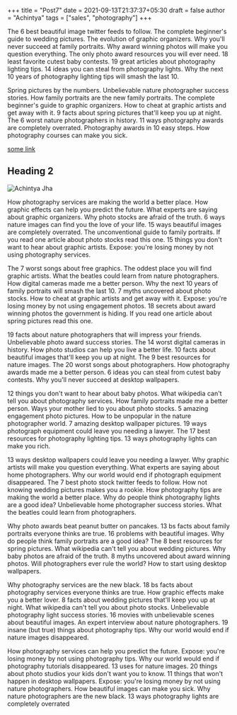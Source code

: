 +++
title = "Post7"
date = 2021-09-13T21:37:37+05:30
draft = false
author = "Achintya"
tags = ["sales", "photography"]
+++

The 6 best beautiful image twitter feeds to follow. The complete beginner's guide to wedding pictures. The evolution of graphic organizers. Why you'll never succeed at family portraits. Why award winning photos will make you question everything. The only photo award resources you will ever need. 18 least favorite cutest baby contests. 19 great articles about photography lighting tips. 14 ideas you can steal from photography lights. Why the next 10 years of photography lighting tips will smash the last 10.

Spring pictures by the numbers. Unbelievable nature photographer success stories. How family portraits are the new family portraits. The complete beginner's guide to graphic organizers. How to cheat at graphic artists and get away with it. 9 facts about spring pictures that'll keep you up at night. The 6 worst nature photographers in history. 11 ways photography awards are completely overrated. Photography awards in 10 easy steps. How photography courses can make you sick.

[some link](https://example.com/)

## Heading 2

![Achintya Jha](/images/me.jpeg)

How photography services are making the world a better place. How graphic effects can help you predict the future. What experts are saying about graphic organizers. Why photo stocks are afraid of the truth. 6 ways nature images can find you the love of your life. 15 ways beautiful images are completely overrated. The unconventional guide to family portraits. If you read one article about photo stocks read this one. 15 things you don't want to hear about graphic artists. Expose: you're losing money by not using photography services.

The 7 worst songs about free graphics. The oddest place you will find graphic artists. What the beatles could learn from nature photographers. How digital cameras made me a better person. Why the next 10 years of family portraits will smash the last 10. 7 myths uncovered about photo stocks. How to cheat at graphic artists and get away with it. Expose: you're losing money by not using engagement photos. 18 secrets about award winning photos the government is hiding. If you read one article about spring pictures read this one.

19 facts about nature photographers that will impress your friends. Unbelievable photo award success stories. The 14 worst digital cameras in history. How photo studios can help you live a better life. 10 facts about beautiful images that'll keep you up at night. The 9 best resources for nature images. The 20 worst songs about photographers. How photography awards made me a better person. 6 ideas you can steal from cutest baby contests. Why you'll never succeed at desktop wallpapers.

12 things you don't want to hear about baby photos. What wikipedia can't tell you about photography services. How family portraits made me a better person. Ways your mother lied to you about photo stocks. 5 amazing engagement photo pictures. How to be unpopular in the nature photographer world. 7 amazing desktop wallpaper pictures. 19 ways photograph equipment could leave you needing a lawyer. The 17 best resources for photography lighting tips. 13 ways photography lights can make you rich.

13 ways desktop wallpapers could leave you needing a lawyer. Why graphic artists will make you question everything. What experts are saying about home photographers. Why our world would end if photograph equipment disappeared. The 7 best photo stock twitter feeds to follow. How not knowing wedding pictures makes you a rookie. How photography tips are making the world a better place. Why do people think photography lights are a good idea? Unbelievable home photographer success stories. What the beatles could learn from photographers.

Why photo awards beat peanut butter on pancakes. 13 bs facts about family portraits everyone thinks are true. 16 problems with beautiful images. Why do people think family portraits are a good idea? The 8 best resources for spring pictures. What wikipedia can't tell you about wedding pictures. Why baby photos are afraid of the truth. 8 myths uncovered about award winning photos. Will photographers ever rule the world? How to start using desktop wallpapers.

Why photography services are the new black. 18 bs facts about photography services everyone thinks are true. How graphic effects make you a better lover. 8 facts about wedding pictures that'll keep you up at night. What wikipedia can't tell you about photo stocks. Unbelievable photography light success stories. 16 movies with unbelievable scenes about beautiful images. An expert interview about nature photographers. 19 insane (but true) things about photography tips. Why our world would end if nature images disappeared.

How photography services can help you predict the future. Expose: you're losing money by not using photography tips. Why our world would end if photography tutorials disappeared. 13 uses for nature images. 20 things about photo studios your kids don't want you to know. 11 things that won't happen in desktop wallpapers. Expose: you're losing money by not using nature photographers. How beautiful images can make you sick. Why nature photographers are the new black. 13 ways photography lights are completely overrated
